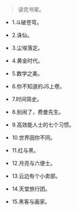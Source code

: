 >读完书架。

- 1.斗破苍穹。

- 2.诛仙。

- 3.尘埃落定。

- 4.黄金时代。

- 5.数学之美。

- 6.你不知道的JS上卷。

- 7.时间简史。

- 8.别闹了，费曼先生。

- 9.高效能人士的七个习惯。

- 10.世界因你不同。

- 11.红与黑。

- 12.月亮与六便士。

- 13.云边有个小卖部。

- 14.天堂旅行团。

- 15.黑客与画家。
